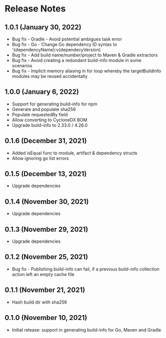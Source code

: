 # Release Notes

## 1.0.1 (January 30, 2022)
- Bug fix - Gradle - Avoid potential ambigues task error
- Bug fix - Go - Change Go dependency ID syntax to '{dependencyName}:v{dependecyVersion)
- Bug fix - Add build name/number/project to Maven & Gradle extractors
- Bug fix - Avoid creating a redundant build-info module in some scenarios
- Bug fix - Implicit memory aliasing in for loop whereby the targetBuildInfo modules may be reused accidentally

## 1.0.0 (January 6, 2022)
- Support for generating build-info for npm
- Generate and populate sha256
- Populate requestedBy field
- Allow converting to CycloneDX BOM
- Upgrade build-info to 2.33.0 / 4.26.0

## 0.1.6 (December 31, 2021)
- Added isEqual func to module, artifact & dependency structs
- Allow ignoring go list errors

## 0.1.5 (December 13, 2021)
- Upgrade dependencies

## 0.1.4 (November 30, 2021)
- Upgrade dependencies

## 0.1.3 (November 29, 2021)
- Upgrade dependencies

## 0.1.2 (November 25, 2021)
- Bug fix - Publishing build-info can fail, if a previous build-info collection action left an empty cache file

## 0.1.1 (November 21, 2021)
- Hash build dir with sha256

## 0.1.0 (November 10, 2021)
- Initial release: support in generating build-info for Go, Maven and Gradle
